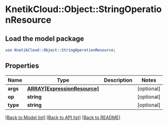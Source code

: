 # KnetikCloud::Object::StringOperationResource

## Load the model package
```perl
use KnetikCloud::Object::StringOperationResource;
```

## Properties
Name | Type | Description | Notes
------------ | ------------- | ------------- | -------------
**args** | [**ARRAY[ExpressionResource]**](ExpressionResource.md) |  | [optional] 
**op** | **string** |  | [optional] 
**type** | **string** |  | [optional] 

[[Back to Model list]](../README.md#documentation-for-models) [[Back to API list]](../README.md#documentation-for-api-endpoints) [[Back to README]](../README.md)


